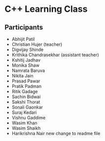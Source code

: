 # C++ Learning Class

## Participants

- Abhijit Patil
- Christian Hujer (teacher)
- Digvijay Shinde
- Krithika Chandrasekhar (assistant teacher)
- Kshitij Jadhav
- Monika Shaw
- Namrata Baruva
- Nikita Jain
- Prasad Pawar
- Pratik Padman
- Ritik Gadage
- Sachin Bidwai
- Sakshi Thorat
- Sonali Gaonkar
- Suraj Kedari
- Vishnu Gaddime
- Wasim Khan
- Wasim Shaikh
- Harikrishna Nair
new change to readme file
